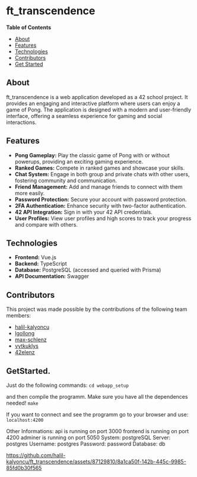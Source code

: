 # ft_transcendence







**Table of Contents**
- [About](#about)
- [Features](#features)
- [Technologies](#technologies)
- [Contributors](#contributors)
- [Get Started](#getstarted)

## About

ft_transcendence is a web application developed as a 42 school project. It provides an engaging and interactive platform where users can enjoy a game of Pong. The application is designed with a modern and user-friendly interface, offering a seamless experience for gaming and social interactions.

## Features

- **Pong Gameplay:** Play the classic game of Pong with or without powerups, providing an exciting gaming experience.
- **Ranked Games:** Compete in ranked games and showcase your skills.
- **Chat System:** Engage in both group and private chats with other users, fostering community and communication.
- **Friend Management:** Add and manage friends to connect with them more easily.
- **Password Protection:** Secure your account with password protection.
- **2FA Authentication:** Enhance security with two-factor authentication.
- **42 API Integration:** Sign in with your 42 API credentials.
- **User Profiles:** View user profiles and high scores to track your progress and compare with others.

## Technologies

- **Frontend:** Vue.js
- **Backend:** TypeScript
- **Database:** PostgreSQL (accessed and queried with Prisma)
- **API Documentation:** Swagger

## Contributors

This project was made possible by the contributions of the following team members:
- [halil-kalyoncu](https://github.com/halil-kalyoncu)
- [lgollong](https://github.com/lgollong)
- [max-schlenz](https://github.com/max-schlenz)
- [vytkuklys](https://github.com/vytkuklys)
- [42elenz](https://github.com/42elenz)

## GetStarted.
Just do the following commands:
```cd webapp_setup```

and then compile the programm. 
Make sure you have all the dependences needed!
```make```

If you want to connect and see the programm go to your browser and use:
```localhost:4200```

Other Informations:
api is running on port 3000
frontend is running on port 4200
adminer is running on port 5050
  System: postgreSQL
  Server: postgres
  Username: postgres
  Password: password
  Database: db

https://github.com/halil-kalyoncu/ft_transcendence/assets/87129810/8a1ca50f-142b-445c-9985-85fd0b30f565
